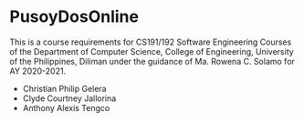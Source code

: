 # PusoyDosOnline

This is a course requirements for CS191/192 Software Engineering Courses of the Department of Computer Science, College of Engineering, University of the Philippines, Diliman under the guidance of Ma. Rowena C. Solamo for AY 2020-2021.

- Christian Philip Gelera
- Clyde Courtney Jallorina
- Anthony Alexis Tengco
